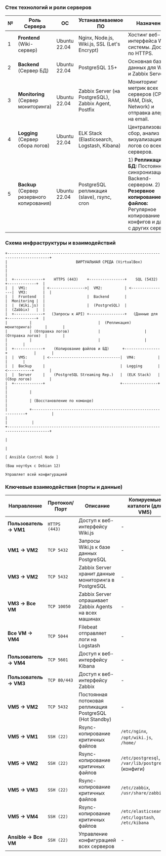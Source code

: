 
### Стек технологий и роли серверов

| № | Роль Сервера | ОС | Устанавливаемое ПО | Назначение |
|---|--------------|----|-------------------|------------|
| 1 | **Frontend** (Wiki-сервер) | Ubuntu 22.04 | Nginx, Node.js, Wiki.js, SSL (Let's Encrypt) | Хостинг веб-интерфейса Wiki-системы. Доступ по HTTPS. |
| 2 | **Backend** (Сервер БД) | Ubuntu 22.04 | PostgreSQL 15+ | Основная база данных для Wiki.js и Zabbix Server. |
| 3 | **Monitoring** (Сервер мониторинга) | Ubuntu 22.04 | Zabbix Server (на PostgreSQL), Zabbix Agent, Postfix | Мониторинг метрик всех серверов (CPU, RAM, Disk, Network) и отправка алертов на email. |
| 4 | **Logging** (Сервер сбора логов) | Ubuntu 22.04 | ELK Stack (Elasticsearch, Logstash, Kibana) | Централизованный сбор, анализ и визуализация логов со всех серверов. |
| 5 | **Backup** (Сервер резервного копирования) | Ubuntu 22.04 | PostgreSQL репликация (slave), rsync, cron | 1) **Репликация БД:** Постоянная синхронизация с Backend-сервером. 2) **Резервное копирование файлов:** Регулярное копирование конфигов и данных с других серверов. |


### Схема инфраструктуры и взаимодействий

```
+-----------------------------------------------------------------------------------------+
|                               ВИРТУАЛЬНАЯ СРЕДА (VirtualBox)                           |
|                                                                                         |
|  +-------------+    HTTPS (443)    +----------------+    SQL (5432)    +-------------+  |
|  |  VM1:       | <---------------->|  VM2:          | <----------------|  VM3:       |  |
|  |  Frontend   |                   |  Backend       |                  |  Monitoring |  |
|  |  (Wiki.js)  |                   |  (PostgreSQL)  |                  |  (Zabbix)   |  |
|  +-------------+   (Запросы к API) +----------------+   (Данные для    +-------------+  |
|          |                              |  (Репликация)       мониторинга)      |       |
|          | (Отправка логов)             |                    | (Отправка логов)  |       |
|          |                              |                    |                  |       |
|  +-------------+    (Копирование файлов и БД)      +----------------+            |       |
|  |  VM5:       | <--------------------------------|  VM4:          |            |       |
|  |  Backup     |                                  |  Logging       | <-----------+       |
|  |  Server     |    (PostgreSQL Streaming Rep.)   |  (ELK Stack)   | (Сбор логов)        |
|  +-------------+                                  +----------------+                     |
|          |                                                                               |
|          | (Восстановление по команде)                                                    |
|          +-------------------------------------------------------------------+           |
|                                                                              |           |
+-----------------------------------------------------------------------------------------+
                                                                                |
                                                                                |
                                                                        [ Ansible Control Node ]
                                                                        (Ваш ноутбук с Debian 12)
                                                                        Управляет всей конфигурацией
```

### Ключевые взаимодействия (порты и данные)

| Направление | Протокол/Порт | Описание | Копируемые каталоги (для VM5) |
|-------------|---------------|----------|-------------------------------|
| **Пользователь → VM1** | `HTTPS (443)` | Доступ к веб-интерфейсу Wiki.js | - |
| **VM1 → VM2** | `TCP 5432` | Запросы Wiki.js к базе данных PostgreSQL | - |
| **VM3 → VM2** | `TCP 5432` | Zabbix Server хранит данные мониторинга в PostgreSQL | - |
| **VM3 → Все VM** | `TCP 10050` | Zabbix Server опрашивает Zabbix Agents на всех машинах | - |
| **Все VM → VM4** | `TCP 5044` | Filebeat отправляет логи на Logstash | - |
| **Пользователь → VM4** | `TCP 5601` | Доступ к веб-интерфейсу Kibana | - |
| **Пользователь → VM3** | `TCP 80/443` | Доступ к веб-интерфейсу Zabbix | - |
| **VM5 → VM2** | `TCP 5432` | Постоянная потоковая репликация PostgreSQL (Hot Standby) | - |
| **VM5 → VM1** | `SSH (22)` | Rsync-копирование критичных файлов | `/etc/nginx`, `/opt/wiki.js`, `/home/` |
| **VM5 → VM2** | `SSH (22)` | Rsync-копирование критичных файлов | `/etc/postgresql`, `/var/lib/postgresql` (конфиги) |
| **VM5 → VM3** | `SSH (22)` | Rsync-копирование критичных файлов | `/etc/zabbix`, `/usr/share/zabbix` |
| **VM5 → VM4** | `SSH (22)` | Rsync-копирование критичных файлов | `/etc/elasticsearch`, `/etc/logstash`, `/etc/kibana` |
| **Ansible → Все VM** | `SSH (22)` | Управление конфигурацией всех серверов | - |